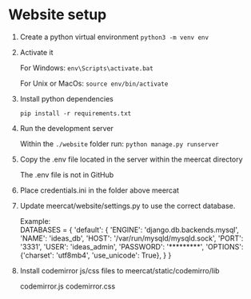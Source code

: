 # Website setup

1. Create a python virtual environment `python3 -m venv env`

2. Activate it

    For Windows: `env\Scripts\activate.bat`

    For Unix or MacOs: `source env/bin/activate`

3. Install python dependencies

    `pip install -r requirements.txt`

4. Run the development server

    Within the `./website` folder run: `python manage.py runserver`

5. Copy the .env file located in the server within the meercat directory

    The .env file is not in GitHub

6. Place credentials.ini in the folder above meercat

7. Update meercat/website/settings.py to use the correct database.
   
	Example:   
		DATABASES = {
		    'default': {
		        'ENGINE': 'django.db.backends.mysql',
		        'NAME': 'ideas_db',
		        'HOST': '/var/run/mysqld/mysqld.sock',
		        'PORT': '3331',
		        'USER': 'ideas_admin',
		        'PASSWORD': '*********',
		        'OPTIONS': {'charset': 'utf8mb4',
		                    'use_unicode': True},
		    }
		}

8. Install codemirror js/css files to meercat/static/codemirro/lib

	codemirror.js
	codemirror.css

